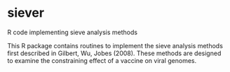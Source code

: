 # siever
R code implementing sieve analysis methods

This R package contains routines to implement the sieve analysis
methods first described in Gilbert, Wu, Jobes (2008).  These methods are
designed to examine the constraining effect of a vaccine on viral genomes.
